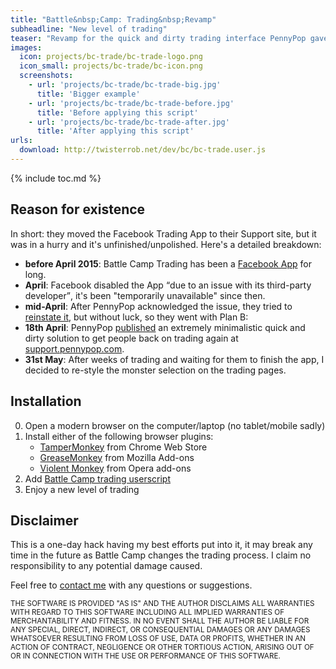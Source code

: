 ```yaml
---
title: "Battle&nbsp;Camp: Trading&nbsp;Revamp"
subheadline: "New level of trading"
teaser: "Revamp for the quick and dirty trading interface PennyPop gave us."
images:
  icon: projects/bc-trade/bc-trade-logo.png
  icon_small: projects/bc-trade/bc-icon.png
  screenshots:
    - url: 'projects/bc-trade/bc-trade-big.jpg'
      title: 'Bigger example'
    - url: 'projects/bc-trade/bc-trade-before.jpg'
      title: 'Before applying this script'
    - url: 'projects/bc-trade/bc-trade-after.jpg'
      title: 'After applying this script'
urls:
  download: http://twisterrob.net/dev/bc/bc-trade.user.js
---
```


{% include toc.md %}

## Reason for existence
In short: they moved the Facebook Trading App to their Support site, but it was in a hurry and it's unfinished/unpolished. Here's a detailed breakdown:

 * **before April 2015**: Battle Camp Trading has been a [Facebook App](https://apps.facebook.com/battlecampapp) for long.
 * **April**: Facebook disabled the App <q>due to an issue with its third-party developer</q>, it's been "temporarily unavailable" since then.
 * **mid-April**: After PennyPop acknowledged the issue, they tried to [reinstate it](https://www.facebook.com/BattleCampApp/photos/a.207360366076774.69481.207322356080575/713998605412945/), but without luck, so they went with Plan B:
 * **18th April**: PennyPop [published](https://www.facebook.com/BattleCampApp/photos/a.207360366076774.69481.207322356080575/716224051857067/) an extremely minimalistic quick and dirty solution to get people back on trading again at [support.pennypop.com](http://support.pennypop.com/player/trading).
 * **31st May**: After weeks of trading and waiting for them to finish the app, I decided to re-style the monster selection on the trading pages.

## Installation

 0. Open a modern browser on the computer/laptop (no tablet/mobile sadly)
 0. Install either of the following browser plugins:
	* <a href="https://chrome.google.com/webstore/detail/tampermonkey/dhdgffkkebhmkfjojejmpbldmpobfkfo?hl=en">TamperMonkey</a> from Chrome Web Store
	* <a href="https://addons.mozilla.org/en-us/firefox/addon/greasemonkey/">GreaseMonkey</a> from Mozilla Add-ons
	* <a href="https://addons.opera.com/en/extensions/details/violent-monkey/">Violent Monkey</a> from Opera add-ons
 0. Add <a href="bc-trade.user.js">Battle Camp trading userscript</a>
 0. Enjoy a new level of trading

## Disclaimer
This is a one-day hack having my best efforts put into it, it may break any time in the future as Battle Camp changes the trading process. I claim no responsibility to any potential damage caused.

Feel free to <a href="{{ site.baseurl }}/contact">contact me</a> with any questions or suggestions.

<small>THE SOFTWARE IS PROVIDED "AS IS" AND THE AUTHOR DISCLAIMS ALL WARRANTIES WITH REGARD TO THIS SOFTWARE INCLUDING ALL IMPLIED WARRANTIES OF MERCHANTABILITY AND FITNESS. IN NO EVENT SHALL THE AUTHOR BE LIABLE FOR ANY SPECIAL, DIRECT, INDIRECT, OR CONSEQUENTIAL DAMAGES OR ANY DAMAGES WHATSOEVER RESULTING FROM LOSS OF USE, DATA OR PROFITS, WHETHER IN AN ACTION OF CONTRACT, NEGLIGENCE OR OTHER TORTIOUS ACTION, ARISING OUT OF OR IN CONNECTION WITH THE USE OR PERFORMANCE OF THIS SOFTWARE.</small>
